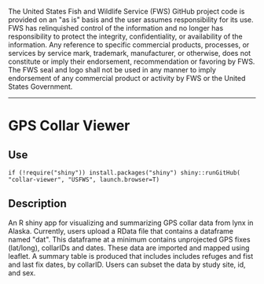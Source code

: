 

The United States Fish and Wildlife Service (FWS) GitHub project code is provided on 
an "as is" basis and the user assumes responsibility for its use. FWS has relinquished 
control of the information and no longer has responsibility to protect the integrity, 
confidentiality, or availability of the information. Any reference to specific 
commercial products, processes, or services by service mark, trademark, manufacturer, 
or otherwise, does not constitute or imply their endorsement, recommendation or 
favoring by FWS. The FWS seal and logo shall not be used in any manner to imply 
endorsement of any commercial product or activity by FWS or the United States 
Government.
_____________________________

# GPS Collar Viewer

## Use
`if (!require("shiny")) install.packages("shiny")
shiny::runGitHub( "collar-viewer", "USFWS", launch.browser=T)`

## Description
An R shiny app for visualizing and summarizing GPS collar data from lynx in Alaska. 
Currently, users upload a RData file that contains a dataframe named "dat". This dataframe at a minimum contains unprojected GPS fixes 
(lat/long), collarIDs and dates. These data are imported and mapped using leaflet.
A summary table is produced that includes includes refuges and fist and last fix
dates, by collarID. Users can subset the data by study site, id, and sex.
